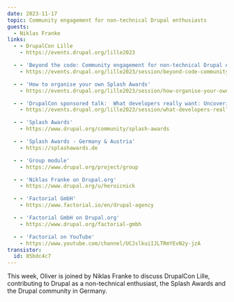 ```yaml
---
date: 2023-11-17
topic: Community engagement for non-technical Drupal enthusiasts
guests:
  - Niklas Franke
links:
  - - DrupalCon Lille
    - https://events.drupal.org/lille2023

  - - 'Beyond the code: Community engagement for non-technical Drupal enthusiasts'
    - https://events.drupal.org/lille2023/session/beyond-code-community-engagement-non-technical-drupal-enthusiasts

  - - 'How to organise your own Splash Awards' 
    - https://events.drupal.org/lille2023/session/how-organise-your-own-splash-awards

  - - 'DrupalCon sponsored talk:  What developers really want: Uncovering the essential work benefits for software developers (sponsored by Factorial)'
    - https://events.drupal.org/lille2023/session/what-developers-really-want-uncovering-essential-work-benefits-software

  - - 'Splash Awards'
    - https://www.drupal.org/community/splash-awards

  - - 'Splash Awards - Germany & Austria'
    - https://splashawards.de

  - - 'Group module'
    - https://www.drupal.org/project/group

  - - 'Niklas Franke on Drupal.org' 
    - https://www.drupal.org/u/heroicnick

  - - 'Factorial GmbH'
    - https://www.factorial.io/en/drupal-agency

  - - 'Factorial GmbH on Drupal.org'
    - https://www.drupal.org/factorial-gmbh

  - - 'Factorial on YouTube'
    - https://www.youtube.com/channel/UCJslkuiIJLTRmYEvN2y-jzA
transistor:
  id: 85bdc4c7
---
```


This week, Oliver is joined by Niklas Franke to discuss DrupalCon Lille, contributing to Drupal as a non-technical enthusiast, the Splash Awards and the Drupal community in Germany. 
